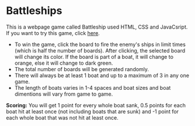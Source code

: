 # Battleships

This is a webpage game called Battleship used HTML, CSS and JavaCsript. If you want to try this game, click [here](https://leporidaelepus.github.io/Battleships/). 

- To win the game, click the board to fire the enemy's ships in limit times (which is half the number of boards). After clicking, the selected board will change its color. If the board is part of a boat, it will change to orange, else it will change to dark green.
- The total number of boards will be generated randomly.
- There will always be at least 1 boat and up to a maximum of 3 in any one game. 
- The length of boats varies in 1-4 spaces and boat sizes and boat dimentions will vary from game to game.

**Scoring:**  You will get 1 point for every whole boat sank, 0.5 points for each boat hit at least once (not including boats that are sunk) and -1 point for each whole boat that was not hit at least once.
